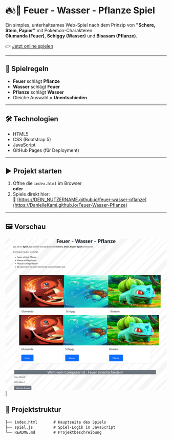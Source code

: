 # 🔥💧🌿 Feuer - Wasser - Pflanze Spiel

Ein simples, unterhaltsames Web-Spiel nach dem Prinzip von **"Schere, Stein, Papier"** mit Pokémon-Charakteren:  
**Glumanda (Feuer)**, **Schiggy (Wasser)** und **Bisasam (Pflanze)**.

👉 [Jetzt online spielen](https://DanielleKami.github.io/Feuer-Wasser-Pflanze)

---

## 📜 Spielregeln

- **Feuer** schlägt **Pflanze**
- **Wasser** schlägt **Feuer**
- **Pflanze** schlägt **Wasser**
- Gleiche Auswahl = **Unentschieden**

---

## 🛠️ Technologien

- HTML5
- CSS (Bootstrap 5)
- JavaScript
- GitHub Pages (für Deployment)

---

## ▶️ Projekt starten

1. Öffne die `index.html` im Browser  
   **oder**  
2. Spiele direkt hier:  
   🔗 [https://DEIN_NUTZERNAME.github.io/feuer-wasser-pflanze](https://DanielleKami.github.io/Feuer-Wasser-Pflanze)

---

## 🖼️ Vorschau


 ![Startansicht](bild1.png) 
![Ergebnis](bild2.png) |


## 📂 Projektstruktur

```text
├── index.html       # Hauptseite des Spiels
├── spiel.js         # Spiel-Logik in JavaScript
└── README.md        # Projektbeschreibung
